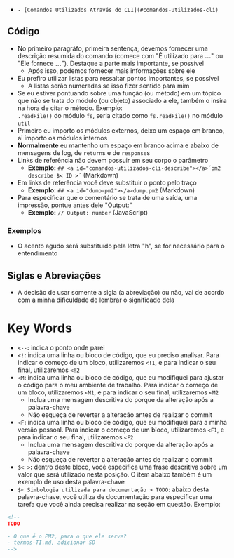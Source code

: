 + `- [Comandos Utilizados Através do CLI](#comandos-utilizados-cli)`

## <a id="formatacao-documento-codigo"></a>Código

- No primeiro paragráfo, primeira sentença, devemos fornecer uma descrição resumida do comando (comece com "É utilizado para **...**" ou "Ele fornece **...**"). Destaque a parte mais importante, se possível  
    + Após isso, podemos fornecer mais informações sobre ele
- Eu prefiro utilizar listas para ressaltar pontos importantes, se possível
    + A listas serão numeradas se isso fizer sentido para mim
- Se eu estiver pontuando sobre uma função (ou método) em um tópico que não se trata do módulo (ou objeto) associado a ele, também o insira na hora de citar o método. Exemplo:  
    `.readFile()` do módulo `fs`, seria citado como `fs.readFile()` no módulo `util`
- Primeiro eu importo os módulos externos, deixo um espaço em branco, ai importo os módulos internos
- **Normalmente** eu mantenho um espaço em branco acima e abaixo de mensagens de log, de `return`s e de `response`s
- Links de referência não devem possuir em seu corpo o parâmetro
    + **Exemplo:** `## <a id="comandos-utilizados-cli-describe"></a>´pm2 describe $< ID >´` (Markdown)
- Em links de referência você deve substituir o ponto pelo traço
    +  **Exemplo:** `## <a id="dump-pm2"></a>dump.pm2` (Markdown)
- Para especificar que o comentário se trata de uma saída, uma impressão, pontue antes dele "Output:"
    + **Exemplo:** `// Output: number` (JavaScript)

### <a id="formatacao-documento-codigo-exemplos"></a>Exemplos

- O acento agudo será substituído pela letra "h", se for necessário para o entendimento

## <a id="formatacao-documento-siglas-abreviacoes"></a>Siglas e Abreviações

- A decisão de usar somente a sigla (a abreviação) ou não, vai de acordo com a minha dificuldade de lembrar o significado dela

# <a id="key-words"></a>Key Words

- `<--`**:** indica o ponto onde parei
- `<!`**:** indica uma linha ou bloco de código, que eu preciso analisar. Para indicar o começo de um bloco, utilizaremos `<!1`, e para indicar o seu final, utilizaremos `<!2`
- `<M`**:** indica uma linha ou bloco de código, que eu modifiquei para ajustar o código para o meu ambiente de trabalho. Para indicar o começo de um bloco, utilizaremos `<M1`, e para indicar o seu final, utilizaremos `<M2`
    + Inclua uma mensagem descritiva do porque da alteração após a palavra-chave
    + Não esqueça de reverter a alteração antes de realizar o commit
- `<F`**:** indica uma linha ou bloco de código, que eu modifiquei para a minha versão pessoal. Para indicar o começo de um bloco, utilizaremos `<F1`, e para indicar o seu final, utilizaremos `<F2`
    + Inclua uma mensagem descritiva do porque da alteração após a palavra-chave
    + Não esqueça de reverter a alteração antes de realizar o commit
- `$< >`**:** dentro deste bloco, você especifica uma frase descritiva sobre um valor que será utilizado nesta posição. O item abaixo também é um exemplo de uso desta palavra-chave
- `$< Simbologia utilizada para documentação > TODO`**:** abaixo desta palavra-chave, você utiliza de documentação para especificar uma tarefa que você ainda precisa realizar na seção em questão. Exemplo:

```Markdown
<!--
TODO

- O que é o PM2, para o que ele serve?
- termos-TI.md, adicionar SO
-->
```